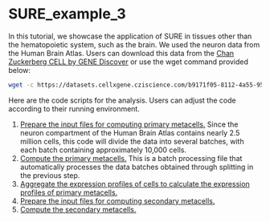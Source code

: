 # SURE_example_3
 
In this tutorial, we showcase the application of SURE in tissues other than the hematopoietic system, such as the brain. We used the neuron data from the Human Brain Atlas. Users can download this data from the [Chan Zuckerberg CELL by GENE Discover](https://cellxgene.cziscience.com/collections/283d65eb-dd53-496d-adb7-7570c7caa443) or use the wget command provided below:

```bash
wget -c https://datasets.cellxgene.cziscience.com/b9171f05-8112-4a55-95f2-4cf8a57df8a2.h5ad
```

Here are the code scripts for the analysis. Users can adjust the code according to their running environment.
1. [Prepare the input files for computing primary metacells.](./batch_prepare_mtx_files_4_SURE.py) Since the neuron compartment of the Human Brain Atlas contains nearly 2.5 million cells, this code will divide the data into several batches, with each batch containing approximately 10,000 cells.
2. [Compute the primary metacells.](./HBCA_batch_SURE_train.py) This is a batch processing file that automatically processes the data batches obtained through splitting in the previous step.
3. [Aggregate the expression profiles of cells to calculate the expression profiles of primary metacells.](./batch_prepare_primary_metacells.py)
4. [Prepare the input files for computing secondary metacells.](./prepare_secondary_mtx.ipynb)
5. [Compute the secondary metacells.](./HBCA_SURE_secondary_train.ipynb)